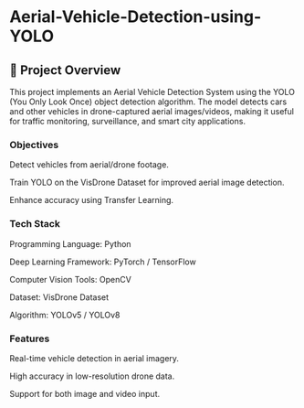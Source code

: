 # Aerial-Vehicle-Detection-using-YOLO

## 📌 Project Overview

This project implements an Aerial Vehicle Detection System using the YOLO (You Only Look Once) object detection algorithm. The model detects cars and other vehicles in drone-captured aerial images/videos, making it useful for traffic monitoring, surveillance, and smart city applications.

###  Objectives

Detect vehicles from aerial/drone footage.

Train YOLO on the VisDrone Dataset for improved aerial image detection.

Enhance accuracy using Transfer Learning.

###  Tech Stack

Programming Language: Python

Deep Learning Framework: PyTorch / TensorFlow

Computer Vision Tools: OpenCV

Dataset: VisDrone Dataset

Algorithm: YOLOv5 / YOLOv8



### Features

Real-time vehicle detection in aerial imagery.

High accuracy in low-resolution drone data.

Support for both image and video input.



